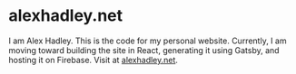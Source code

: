 # alexhadley.net

I am Alex Hadley. This is the code for my personal website. Currently, I am moving toward building the site in React, generating it using Gatsby, and hosting it on Firebase. Visit at [alexhadley.net](https://alexhadley.net).
